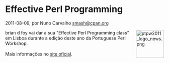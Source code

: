 
# Effective Perl Programming 

 2011-08-09, por Nuno Carvalho <smash@cpan.org>

<div><img alt="ptpw2011_logo_news.png" src="http://perl.pt/ptpw2011_logo_news.png" width="88" height="89" class="mt-image-right" style="float: right; margin: 0 0 20px 20px;" /></div><div><meta charset="utf-8">brian d foy vai dar a sua "Effective Perl Programming class" em Lisboa durante a edição deste ano da Portuguese Perl Workshop.</div><div><br /></div><div>Mais informações no&nbsp;<a href="http://workshop.perl.pt/ptpw2011/">site oficial</a>.</div><div><br /></div>
